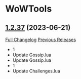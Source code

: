 # WoWTools

## [1.2.37](https://github.com/husandro/WoWTools/tree/1.2.37) (2023-06-21)
[Full Changelog](https://github.com/husandro/WoWTools/commits/1.2.37) [Previous Releases](https://github.com/husandro/WoWTools/releases)

- 1  
- Update Gossip.lua  
- Update Gossip.lua  
- 1  
- Update Challenges.lua  
